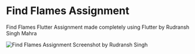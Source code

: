 # Find Flames Assignment

Find Flames Flutter Assignment made completely using Flutter by Rudransh Singh Mahra

![Find Flames Assignment Screenshot by Rudransh Singh](https://user-images.githubusercontent.com/73904502/206439352-47e26e12-342e-4ae8-8a54-177bf3566e46.jpg)

